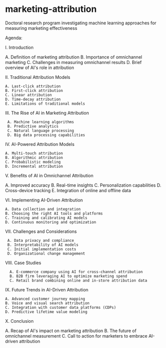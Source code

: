 # marketing-attribution
Doctoral research program investigating machine learning approaches for measuring marketing effectiveness

Agenda: 

I. Introduction

   A. Definition of marketing attribution
   B. Importance of omnichannel marketing
   C. Challenges in measuring omnichannel results
   D. Brief overview of AI's role in attribution

II. Traditional Attribution Models

    A. Last-click attribution
    B. First-click attribution
    C. Linear attribution
    D. Time-decay attribution
    E. Limitations of traditional models

III. The Rise of AI in Marketing Attribution

     A. Machine learning algorithms
     B. Predictive analytics
     C. Natural language processing
     D. Big data processing capabilities

IV. AI-Powered Attribution Models

    A. Multi-touch attribution
    B. Algorithmic attribution
    C. Probabilistic modeling
    D. Incremental attribution

V. Benefits of AI in Omnichannel Attribution

   A. Improved accuracy
   B. Real-time insights
   C. Personalization capabilities
   D. Cross-device tracking
   E. Integration of online and offline data

VI. Implementing AI-Driven Attribution

    A. Data collection and integration
    B. Choosing the right AI tools and platforms
    C. Training and calibrating AI models
    D. Continuous monitoring and optimization

VII. Challenges and Considerations

     A. Data privacy and compliance
     B. Interpretability of AI models
     C. Initial implementation costs
     D. Organizational change management

VIII. Case Studies

      A. E-commerce company using AI for cross-channel attribution
      B. B2B firm leveraging AI to optimize marketing spend
      C. Retail brand combining online and in-store attribution data

IX. Future Trends in AI-Driven Attribution

    A. Advanced customer journey mapping
    B. Voice and visual search attribution
    C. Integration with customer data platforms (CDPs)
    D. Predictive lifetime value modeling

X. Conclusion

   A. Recap of AI's impact on marketing attribution
   B. The future of omnichannel measurement
   C. Call to action for marketers to embrace AI-driven attribution

   

